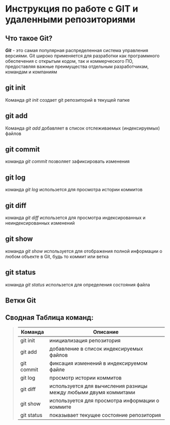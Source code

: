 # Инструкция по работе с GIT и удаленными репозиториями

## Что такое Git?

*__Git__* - это самая популярная распределенная система управления версиями. Git широко применяется для разработки как программного обеспечения с открытым кодом, так и коммерческого ПО, предоставляя важные преимущества отдельным разработчикам, командам и компаниям

## git init

Команда *git init* создает git репозиторий в текущей папке

## git add

Команда *git add* добавляет в список отслеживаемых (индексируемых) файлов

## git commit

команда *git commit* позволяет зафиксировать изменения

## git log

команда *git log* использется для просмотра истории коммитов

## git diff

команда *git diff* использется для просмотра индексированных и неиндексированных изменений

## git show

команда *git show* используется для отображения полной информации о любом объекте в Git, будь то коммит или ветка

## git status

команда *git status* использется для определения состояния файла

## Ветки Git

## Сводная Таблица команд:

> |Команда|Описание|
> |-------------|---------------------|
> |git init| инициализация репозитория|
> |git add | добавление в список индексируемых файлов|
> |git commit | фиксация изменений в индексируемом файле|
> |git log | просмотр истории коммитов|
> |git diff | используется для вычисления разницы между любыми двумя коммитами|
> |git show | используется для просмотра информации о коммите|
> |git status |  показывает текущее состояние репозитория |


